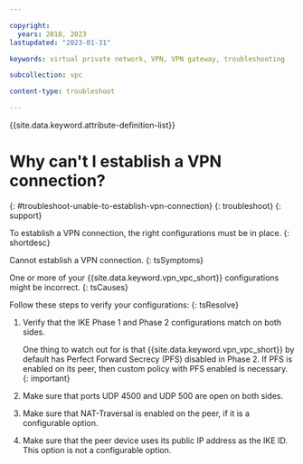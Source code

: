 ```yaml
---

copyright:
  years: 2018, 2023
lastupdated: "2023-01-31"

keywords: virtual private network, VPN, VPN gateway, troubleshooting

subcollection: vpc

content-type: troubleshoot

---
```


{{site.data.keyword.attribute-definition-list}}

# Why can't I establish a VPN connection?
{: #troubleshoot-unable-to-establish-vpn-connection}
{: troubleshoot}
{: support}

To establish a VPN connection, the right configurations must be in place.
{: shortdesc}

Cannot establish a VPN connection.
{: tsSymptoms}

One or more of your {{site.data.keyword.vpn_vpc_short}} configurations might be incorrect.
{: tsCauses}

Follow these steps to verify your configurations:
{: tsResolve}

1. Verify that the IKE Phase 1 and Phase 2 configurations match on both sides.

   One thing to watch out for is that {{site.data.keyword.vpn_vpc_short}} by default has Perfect Forward Secrecy (PFS) disabled in Phase 2. If PFS is enabled on its peer, then custom policy with PFS enabled is necessary.
   {: important}

1. Make sure that ports UDP 4500 and UDP 500 are open on both sides.
1. Make sure that NAT-Traversal is enabled on the peer, if it is a configurable option.
1. Make sure that the peer device uses its public IP address as the IKE ID. This option is not a configurable option.
